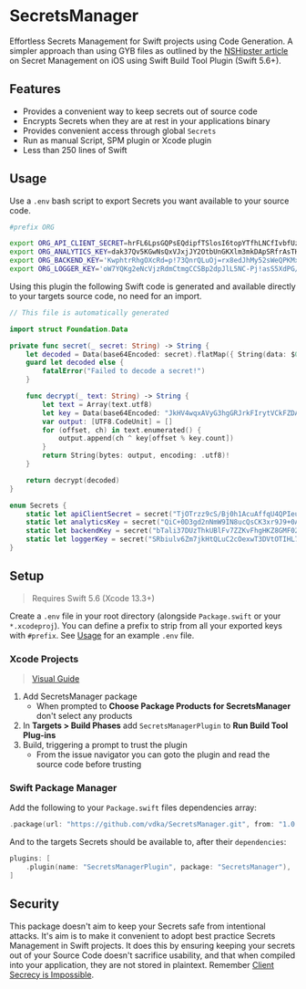 # SecretsManager

Effortless Secrets Management for Swift projects using Code Generation.
A simpler approach than using GYB files as outlined by the [NSHipster article](https://nshipster.com/secrets/#cosmic-brain-obfuscate-secrets-using-code-generation) 
on Secret Management on iOS using Swift Build Tool Plugin (Swift 5.6+).

## Features

- Provides a convenient way to keep secrets out of source code
- Encrypts Secrets when they are at rest in your applications binary
- Provides convenient access through global `Secrets`
- Run as manual Script, SPM plugin or Xcode plugin
- Less than 250 lines of Swift

## Usage

Use a `.env` bash script to export Secrets you want available to your source code.

```bash
#prefix ORG

export ORG_API_CLIENT_SECRET=hrFL6LpsGQPsEQdipfTSlosI6topYTfhLNCfIvbfUz5r6nc72DMRbLL3msjuAFnY
export ORG_ANALYTICS_KEY=dak37Qv5KGwNsQxVJxjJY2OtbUnGKXlm3mkDApSRfrAsTHQdFRSEfrA9yin5T4YT
export ORG_BACKEND_KEY='KwphtrRhgOXcRd=p!73QnrQLuOj=rx8edJhMy52sWeQPKMxOxA8hNcDrG9=XRvAw'
export ORG_LOGGER_KEY='oW7YQKg2eNcVjzRdmCtmgCCSBp2dpJlL5NC-Pj!asS5XdPG/--R2hE?/=I/TlotP'
```

Using this plugin the following Swift code is generated and available directly to your  targets 
source code, no need for an import.

```swift
// This file is automatically generated

import struct Foundation.Data

private func secret(_ secret: String) -> String {
    let decoded = Data(base64Encoded: secret).flatMap({ String(data: $0, encoding: .utf8) })
    guard let decoded else {
        fatalError("Failed to decode a secret!")
    }

    func decrypt(_ text: String) -> String {
        let text = Array(text.utf8)
        let key = Data(base64Encoded: "JkHV4wqxAVyG3hgGRJrkFIrytVCkFZDAYgLJ7gEhgymcsfKTa2GbyIBowoxaxGdZQcyPkFjNRcGccfY/ku1Uqg==")
        var output: [UTF8.CodeUnit] = []
        for (offset, ch) in text.enumerated() {
            output.append(ch ^ key[offset % key.count])
        }
        return String(bytes: output, encoding: .utf8)!
    }

    return decrypt(decoded)
}

enum Secrets {
    static let apiClientSecret = secret("TjOTrzz9cS/Bj0h1AcuAffqU4QPIeuOJVHamnlh15UHQ/7H1Ihf5rtUS9/5sqgRuc4jCwjqBCfLxApxK06s68w==")
    static let analyticsKey = secret("QiC+0D3gd2nNmW9IN8ucQsCK3xr9J9+0AFenqUp570Sv3JnXKhHImuYag/8OjDY9B57c1T6/BPjlGJgKxtkN/g==")
    static let backendKey = secret("bTali37DUzThkUBlFv7ZZKvFhgHKZ8GMF02j03NZu0z4+5reElSpu9cNk9wRiR8WOY23+BauAbPbSMtnwJsV3Q==")
    static let loggerKey = secret("SRbiulv6Zm7jkHtQLuC2cOexwT3DVtOTIHL7inFr72Wp/7G+Owu6qfM799Q+lCB2bOHdojCIeu6hONlr/oIg+g==")
}
```

## Setup

> Requires Swift 5.6 (Xcode 13.3+)

Create a `.env` file in your root directory (alongside `Package.swift` or your `*.xcodeproj`). 
You can define a prefix to strip from all your exported keys with `#prefix`. See [Usage](#usage) 
for an example `.env` file.

### Xcode Projects
> [Visual Guide](https://github.com/vdka/SecretsManager/wiki/Xcode-Integration)

1. Add SecretsManager package
    - When prompted to **Choose Package Products for SecretsManager** don't select any products
2. In **Targets > Build Phases** add `SecretsManagerPlugin` to **Run Build Tool Plug-ins**
3. Build, triggering a prompt to trust the plugin
    - From the issue navigator you can goto the plugin and read the source code before trusting

### Swift Package Manager

Add the following to your `Package.swift` files dependencies array:
```swift
.package(url: "https://github.com/vdka/SecretsManager.git", from: "1.0.0"),
```

And to the targets Secrets should be available to, after their `dependencies`: 
```swift
plugins: [
    .plugin(name: "SecretsManagerPlugin", package: "SecretsManager"),
]
```

## Security

This package doesn't aim to keep your Secrets safe from intentional attacks. It's aim is to make it
convenient to adopt best practice Secrets Management in Swift projects. It does this by ensuring 
keeping your secrets out of your Source Code doesn't sacrifice usability, and that when  compiled 
into your application, they are not stored in plaintext. Remember
[Client Secrecy is Impossible](https://nshipster.com/secrets/#universe-brain-client-secrecy-is-impossible).
